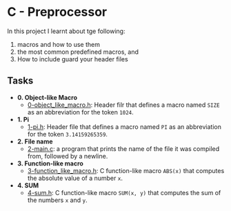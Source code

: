 # C - Preprocessor

In this project I learnt about tge following:
1. macros and how to use them
2. the most common predefined macros, and
3. How to include guard your header files

## Tasks

* **0. Object-like Macro**
  * [0-object_like_macro.h](0-object_like_macro.h): Header filr that defines a macro named `SIZE` as an abbreviation for the token `1024`.
* **1. Pi**
  * [1-pi.h](1-pi.h): Header file that defines a macro named `PI` as an abbreviation for the token `3.14159265359`.
* **2. File name**
  * [2-main.c](2-main.c): a program that prints the name of the file it was compiled from, followed by a newline.
* **3. Function-like macro**
  * [3-function_like_macro.h](3-function_like_macro.h): C function-like macro `ABS(x)` that computes the absolute value of a number `x`.
* **4. SUM**
  * [4-sum.h](4-sum.h): C function-like macro `SUM(x, y)` that computes the sum of the numbers `x` and `y`.
